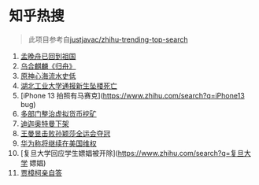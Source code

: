# 知乎热搜

> 此项目参考自[justjavac/zhihu-trending-top-search](https://github.com/justjavac/zhihu-trending-top-search/blob/main/utils.ts)

<!-- BEGIN -->
  <!-- 最后更新时间:Sun Sep 26 2021 07:10:12 GMT+0000 (Coordinated Universal Time) -->
  1. [孟晚舟已回到祖国](https://www.zhihu.com/search?q=孟晚舟)
1. [乌合麒麟《归舟》](https://www.zhihu.com/search?q=乌合麒麟)
1. [原神心海流水史低](https://www.zhihu.com/search?q=原神)
1. [湖北工业大学通报新生坠楼死亡](https://www.zhihu.com/search?q=湖北工业大学)
1. [iPhone 13 拍照有马赛克](https://www.zhihu.com/search?q=iPhone13 bug)
1. [多部门整治虚拟货币挖矿](https://www.zhihu.com/search?q=虚拟货币)
1. [迪迦奥特曼下架](https://www.zhihu.com/search?q=迪迦奥特曼)
1. [王曼昱击败孙颖莎全运会夺冠](https://www.zhihu.com/search?q=孙颖莎)
1. [华为称将继续在美国维权](https://www.zhihu.com/search?q=华为声明)
1. [复旦大学回应学生嫖娼被开除](https://www.zhihu.com/search?q=复旦大学 嫖娼)
1. [贾樟柯亲自答](https://www.zhihu.com/search?q=一直游到海水变蓝)
  <!-- END -->